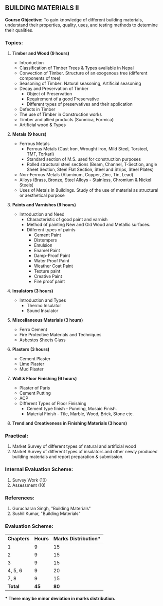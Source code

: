 ## BUILDING MATERIALS II

**Course Objective:** To gain knowledge of different building materials, understand their properties, quality, uses, and testing methods to determine their qualities.

### Topics:

1. **Timber and Wood (9 hours)**
    * Introduction
    * Classification of Timber Trees & Types available in Nepal
    * Convection of Timber. Structure of an exogenous tree (different components of tree)
    * Seasoning of Timber: Natural seasoning, Artificial seasoning
    * Decay and Preservation of Timber
        * Object of Preservation
        * Requirement of a good Preservative
        * Different types of preservatives and their application
    * Defects in Timber
    * The use of Timber in Construction works
    * Timber and allied products (Sunmica, Formica)
    * Artificial wood & Types

2. **Metals (9 hours)**
    * Ferrous Metals
        * Ferrous Metals (Cast Iron, Wrought Iron, Mild Steel, Torsteel, TMT, Torkari)
        * Standard section of M.S. used for construction purposes
        * Rolled structural steel sections (Beam, Channel, T-Section, angle Sheet Section, Steel Flat Section, Steel and Strips, Steel Plates) 
    * Non-Ferrous Metals (Aluminum, Copper, Zinc, Tin, Lead)
    * Alloys (Brass, Bronze, Steel Alloys - Stainless, Chromium & Nickel Steels)
    * Uses of Metals in Buildings. Study of the use of material as structural or aesthetical purpose

3. **Paints and Varnishes (9 hours)**
    * Introduction and Need
        * Characteristic of good paint and varnish
        * Method of painting New and Old Wood and Metallic surfaces.
        * Different types of paints
            * Cement Paint
            * Distempers 
            * Emulsion
            * Enamel Paint
            * Damp-Proof Paint
            * Water Proof Paint
            * Weather Coat Paint
            * Texture paint
            * Creative Paint
            * Fire proof paint

4. **Insulators (3 hours)**
    * Introduction and Types
        * Thermo Insulator
        * Sound Insulator

5. **Miscellaneous Materials (3 hours)**
    * Ferro Cement
    * Fire Protective Materials and Techniques
    * Asbestos Sheets Glass

6. **Plasters (3 hours)**
    * Cement Plaster
    * Lime Plaster
    * Mud Plaster

7. **Wall & Floor Finishing (6 hours)**
    * Plaster of Paris
    * Cement Putting
    * ACP
    * Different Types of Floor Finishing
        * Cement type finish - Punning, Mosaic Finish.
        * Material Finish - Tile, Marble, Wood, Brick, Stone etc.

8. **Trend and Creativeness in Finishing Materials (3 hours)**

### Practical:

1. Market Survey of different types of natural and artificial wood
2. Market Survey of different types of insulators and other newly produced building materials and report preparation & submission.

### Internal Evaluation Scheme:

1. Survey Work (10)
2. Assessment (10)

### References:

1. Gurucharan Singh, "Building Materials"
2. Sushil Kumar, "Building Materials"

### Evaluation Scheme:

| Chapters | Hours | Marks Distribution* |
|---|---|---|
| 1 | 9 | 15 |
| 2 | 9 | 15 |
| 3 | 9 | 15 |
| 4, 5, 6 | 9 | 20 |
| 7, 8 | 9 | 15 |
| **Total** | **45** | **80** |

**\* There may be minor deviation in marks distribution.** 
